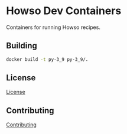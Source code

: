 # Howso Dev Containers

Containers for running Howso recipes.

## Building

```bash
docker build -t py-3_9 py-3_9/.
```

## License

[License](LICENSE.txt)

## Contributing

[Contributing](CONTRIBUTING.md)